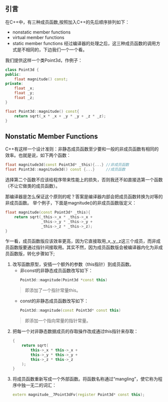 ## 引言

在C++中，有三种成员函数,按照加入C++的先后顺序排列如下：
- nonstatic member functions
- virtual member functions
- static member functions
经过编译器的处理之后，这三种成员函数的调用方式是不相同的，下边我们一个一个看。

我们提供这样一个类Point3d，作例子：
```cpp
class Point3d {
public:
    float magnitude() const;
private:
    float _x;
    float _y;
    float _z;
}

float Point3d::magnitude() const{
    return sqrt(_x * _x + _y * _y + _z * _z);
}
```

## Nonstatic Member Functions

C++有这样一个设计准则：非静态成员函数至少要和一般的非成员函数有相同的效率。也就是说，如下两个函数：

```cpp
float magnitude3d(const Point3d* _this){...} //非成员函数
float Point3d::magnitude3d() const {...}     //成员函数
```
选择第二个函数不应该给程序带来性能上的损失，否则我还不如直接选第一个函数（不让它做类的成员函数）。

那编译器是怎么保证这个原则的呢？答案是编译器内部会把成员函数转换为对等的非成员函数。
举个例子，下面是magnitude()的非成员函数版定义：
```cpp
float magnitude(const Point3d* _this){
    return sqrt(_this->_x * _this->_x +
                _this->_y * _this->_y +
                _this->_z * _this->_z);
}
```
乍一看，成员函数版应该效率更高，因为它直接取用_x,_y,_z这三个成员，而非成员函数版要通过指针间接取用。其实不然，因为成员函数版会被编译器内化为非成员函数版，转化步骤如下;
1. 改写函数原型，安插一个额外的参数（this指针）到成员函数。
    - 非const的非静态成员函数改写如下：
        ```cpp
        Point3d::magnitude(Point3d *const this)
        ```
    > 即添加了一个指针常量this。
    - const的非静态成员函数改写如下：
        ```cpp
        Point3d::magnitude(const Point3d* const this)
        ```
    > 即添加一个指向常量的指针常量。
2. 把每一个对非静态数据成员的存取操作改成通过this指针来存取：
    ```cpp
    {
        return sqrt(
            this->_x * this->_x +
            this->_y * this->_y +
            this->_z * this->_z
        );
    }
    ```
3. 将成员函数重新写成一个外部函数。将函数名称通过“mangling”，使它称为程序中独一无二的词汇：
    ```cpp
    extern magnitude__7Point3dFv(register Point3d* const this);
    ```